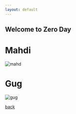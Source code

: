 ```yaml
---
layout: default
---
```


## Welcome to Zero Day

# Mahdi
![mahd](https://gateway.pinata.cloud/ipfs/QmR5r4D1QeMNRrD29fH8rcT1g7bHDCbUgwbrzoDoALFXBy)
# Gug
![gug](https://gateway.pinata.cloud/ipfs/QmVoeWgVnTH2iuyMVemUFpJV39Dzn8TViCPTC6K1oqGY3i)



[back](./)
